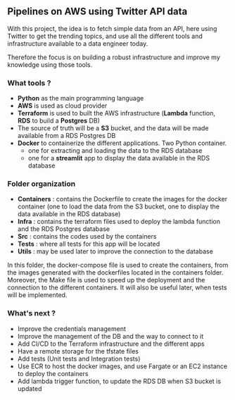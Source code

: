 ## Pipelines on AWS using Twitter API data

With this project, the idea is to fetch simple data from an API, here using Twitter to get the trending topics,
and use all the different tools and infrastructure available to a data engineer today.

Therefore the focus is on building a robust infrastructure and improve my knowledge using those tools.

### What tools ?

- **Python** as the main programming language
- **AWS** is used as cloud provider
- **Terraform** is used to built the AWS infrastructure (**Lambda** function, **RDS** to build a **Postgres** DB)
- The source of truth will be a **S3** bucket, and the data will be made available from a RDS Postgres DB
- **Docker** to containerize the different applications. Two Python container.
  - one for extracting and loading the data to the RDS database
  - one for a **streamlit** app to display the data available in the RDS database


### Folder organization

- **Containers** : contains the Dockerfile to create the images for the docker container (one to load the data from the S3 bucket, one to display the data available in the RDS database)
- **Infra** : contains the terraform files used to deploy the lambda function and the RDS Postgres database
- **Src** : contains the codes used by the containers
- **Tests** : where all tests for this app will be located
- **Utils** : may be used later to improve the connection to the database

In this folder, the docker-compose file is used to create the containers, from the images generated with the dockerfiles located in the containers folder. Moreover, the Make file is used to speed up the deployment and the connection to the different containers. It will also be useful later, when tests will be implemented.

### What's next ?

- Improve the credentials management
- Improve the management of the DB and the way to connect to it
- Add CI/CD to the Terraform infrastructure and the different apps
- Have a remote storage for the tfstate files
- Add tests (Unit tests and Integration tests)
- Use ECR to host the docker images, and use Fargate or an EC2 instance to deploy the containers
- Add lambda trigger function, to update the RDS DB when S3 bucket is updated
